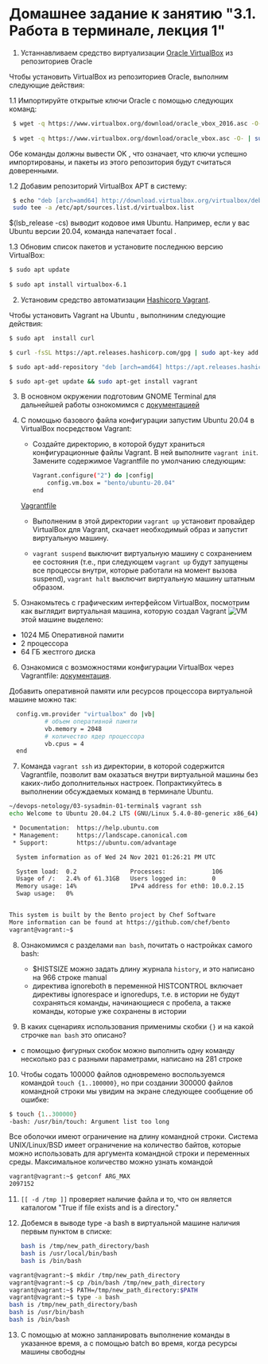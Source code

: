 # Домашнее задание к занятию "3.1. Работа в терминале, лекция 1"

1. Устаннавливаем средство виртуализации [Oracle VirtualBox](https://www.virtualbox.org/)  из репозиториев Oracle

Чтобы установить VirtualBox из репозиториев Oracle, выполним следующие действия:

1.1 Импортируйте открытые ключи Oracle с помощью следующих команд:
```bash
 $ wget -q https://www.virtualbox.org/download/oracle_vbox_2016.asc -O- | sudo apt-key add -
 
 $ wget -q https://www.virtualbox.org/download/oracle_vbox.asc -O- | sudo apt-key add -
```
Обе команды должны вывести OK , что означает, что ключи успешно импортированы, и пакеты из этого репозитория будут считаться доверенными.

1.2 Добавим репозиторий VirtualBox APT в систему:
```bash
 $ echo "deb [arch=amd64] http://download.virtualbox.org/virtualbox/debian $(lsb_release -cs) contrib" | 
 sudo tee -a /etc/apt/sources.list.d/virtualbox.list
```
$(lsb_release -cs) выводит кодовое имя Ubuntu. Например, если у вас Ubuntu версии 20.04, команда напечатает focal .

1.3 Обновим список пакетов и установите последнюю версию VirtualBox:
```bash
$ sudo apt update
 
$ sudo apt install virtualbox-6.1
```

2. Установим средство автоматизации [Hashicorp Vagrant](https://www.vagrantup.com/).

Чтобы установить  Vagrant на  Ubuntu , выполниним следующие действия:
```bash
$ sudo apt  install curl

$ curl -fsSL https://apt.releases.hashicorp.com/gpg | sudo apt-key add -

$ sudo apt-add-repository "deb [arch=amd64] https://apt.releases.hashicorp.com $(lsb_release -cs) main"

$ sudo apt-get update && sudo apt-get install vagrant
```

3. В основном окружении подготовим GNOME Terminal  для дальнейшей работы ознокомимся с [документацией](https://help.ubuntu.ru/wiki/gnome_terminal)
 

4. С помощью базового файла конфигурации запустим Ubuntu 20.04 в VirtualBox посредством Vagrant:

    * Создайте директорию, в которой будут храниться конфигурационные файлы Vagrant. В ней выполните `vagrant init`. Замените содержимое Vagrantfile по умолчанию следующим:

        ```bash
        Vagrant.configure("2") do |config|
            config.vm.box = "bento/ubuntu-20.04"
        end
        ```
    [Vagrantfile](Vagrantfile) 

    * Выполненим в этой директории `vagrant up` установит провайдер VirtualBox для Vagrant, скачает необходимый образ и запустит виртуальную машину.

    * `vagrant suspend` выключит виртуальную машину с сохранением ее состояния (т.е., при следующем `vagrant up` будут запущены все процессы внутри, которые работали на момент вызова suspend), `vagrant halt` выключит виртуальную машину штатным образом.

5. Ознакомьтесь с графическим интерфейсом VirtualBox, посмотрим как выглядит виртуальная машина, которую создал Vagrant ![VM](img/VM.png)
этой машине выделено: 
* 1024 МБ Оперативной памити 
* 2 процессора 
* 64 ГБ жестгого диска 


6. Ознакомися с возможностями конфигурации VirtualBox через Vagrantfile: [документация](https://www.vagrantup.com/docs/providers/virtualbox/configuration.html).

Добавить оперативной памяти или ресурсов процессора виртуальной машине можно так:

```bash
  config.vm.provider "virtualbox" do |vb|
          # объем оперативной памяти
          vb.memory = 2048
          # количество ядер процессора
          vb.cpus = 4
  end
```

7. Команда `vagrant ssh` из директории, в которой содержится Vagrantfile, позволит вам оказаться внутри виртуальной машины без каких-либо дополнительных настроек. Попрактикуйтесь в выполнении обсуждаемых команд в терминале Ubuntu.
```bash
~/devops-netology/03-sysadmin-01-terminal$ vagrant ssh
echo Welcome to Ubuntu 20.04.2 LTS (GNU/Linux 5.4.0-80-generic x86_64)

 * Documentation:  https://help.ubuntu.com
 * Management:     https://landscape.canonical.com
 * Support:        https://ubuntu.com/advantage

  System information as of Wed 24 Nov 2021 01:26:21 PM UTC

  System load:  0.2               Processes:             106
  Usage of /:   2.4% of 61.31GB   Users logged in:       0
  Memory usage: 14%               IPv4 address for eth0: 10.0.2.15
  Swap usage:   0%


This system is built by the Bento project by Chef Software
More information can be found at https://github.com/chef/bento
vagrant@vagrant:~$ 
```
8. Ознакомимся  с разделами `man bash`, почитать о настройках самого bash:
    * $HISTSIZE  можно задать длину журнала `history`, и это написано на 966 строке manual
    * директива ignoreboth в переменной HISTCONTROL включает директивы ignorespace и ignoredups, т.е. в истории не будут сохраняться команды, начинающиеся с пробела, а также команды, которые уже сохранены в истории

9. В каких сценариях использования применимы скобки `{}` и на какой строчке `man bash` это описано?

* с помощью фигурных скобок можно выполнить одну команду несколько раз с разными параметрами, написано на 281 строке
10. Чтобы содать 100000 файлов одновремено воспользуемся командой `touch {1..100000}`, 
но при создании 300000 файлов командной строки мы увидим на экране следующее сообщение об ошибке:
```bash
$ touch {1..300000}
-bash: /usr/bin/touch: Argument list too long
```
Все оболочки имеют ограничение на длину командной строки. Система UNIX/Linux/BSD имеет ограничение на количество 
байтов, которые можно использовать для аргумента командной строки и переменных среды.
Максимальное количество можно узнать командой 
```bash
vagrant@vagrant:~$ getconf ARG_MAX
2097152
```

11. `[[ -d /tmp ]]` проверяет наличие файла и то, что он является каталогом "True if file exists and is a directory."
12. Добемся в выводе type -a bash в виртуальной машине наличия первым пунктом в списке:

     ```bash
     bash is /tmp/new_path_directory/bash
     bash is /usr/local/bin/bash
     bash is /bin/bash
     ```
```bash    
vagrant@vagrant:~$ mkdir /tmp/new_path_directory
vagrant@vagrant:~$ cp /bin/bash /tmp/new_path_directory
vagrant@vagrant:~$ PATH=/tmp/new_path_directory:$PATH
vagrant@vagrant:~$ type -a bash
bash is /tmp/new_path_directory/bash
bash is /usr/bin/bash
bash is /bin/bash
```
     

13. C помощью at можно запланировать выполнение команды в указанное время, а с помощью batch во время, когда ресурсы машины свободны

